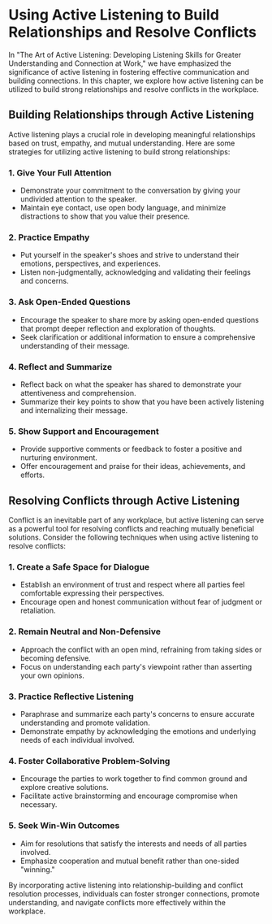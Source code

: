 Using Active Listening to Build Relationships and Resolve Conflicts
==============================================================================

In "The Art of Active Listening: Developing Listening Skills for Greater Understanding and Connection at Work," we have emphasized the significance of active listening in fostering effective communication and building connections. In this chapter, we explore how active listening can be utilized to build strong relationships and resolve conflicts in the workplace.

Building Relationships through Active Listening
-----------------------------------------------

Active listening plays a crucial role in developing meaningful relationships based on trust, empathy, and mutual understanding. Here are some strategies for utilizing active listening to build strong relationships:

### 1. Give Your Full Attention

* Demonstrate your commitment to the conversation by giving your undivided attention to the speaker.
* Maintain eye contact, use open body language, and minimize distractions to show that you value their presence.

### 2. Practice Empathy

* Put yourself in the speaker's shoes and strive to understand their emotions, perspectives, and experiences.
* Listen non-judgmentally, acknowledging and validating their feelings and concerns.

### 3. Ask Open-Ended Questions

* Encourage the speaker to share more by asking open-ended questions that prompt deeper reflection and exploration of thoughts.
* Seek clarification or additional information to ensure a comprehensive understanding of their message.

### 4. Reflect and Summarize

* Reflect back on what the speaker has shared to demonstrate your attentiveness and comprehension.
* Summarize their key points to show that you have been actively listening and internalizing their message.

### 5. Show Support and Encouragement

* Provide supportive comments or feedback to foster a positive and nurturing environment.
* Offer encouragement and praise for their ideas, achievements, and efforts.

Resolving Conflicts through Active Listening
--------------------------------------------

Conflict is an inevitable part of any workplace, but active listening can serve as a powerful tool for resolving conflicts and reaching mutually beneficial solutions. Consider the following techniques when using active listening to resolve conflicts:

### 1. Create a Safe Space for Dialogue

* Establish an environment of trust and respect where all parties feel comfortable expressing their perspectives.
* Encourage open and honest communication without fear of judgment or retaliation.

### 2. Remain Neutral and Non-Defensive

* Approach the conflict with an open mind, refraining from taking sides or becoming defensive.
* Focus on understanding each party's viewpoint rather than asserting your own opinions.

### 3. Practice Reflective Listening

* Paraphrase and summarize each party's concerns to ensure accurate understanding and promote validation.
* Demonstrate empathy by acknowledging the emotions and underlying needs of each individual involved.

### 4. Foster Collaborative Problem-Solving

* Encourage the parties to work together to find common ground and explore creative solutions.
* Facilitate active brainstorming and encourage compromise when necessary.

### 5. Seek Win-Win Outcomes

* Aim for resolutions that satisfy the interests and needs of all parties involved.
* Emphasize cooperation and mutual benefit rather than one-sided "winning."

By incorporating active listening into relationship-building and conflict resolution processes, individuals can foster stronger connections, promote understanding, and navigate conflicts more effectively within the workplace.
